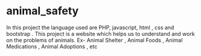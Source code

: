 # animal_safety
In this project the language used are PHP, javascript, html , css and bootstrap .
This project is a website which helps us to understand and work on the problems of animals. Ex-  Animal Shelter , Animal Foods , Animal Medications , Animal Adoptions , etc
